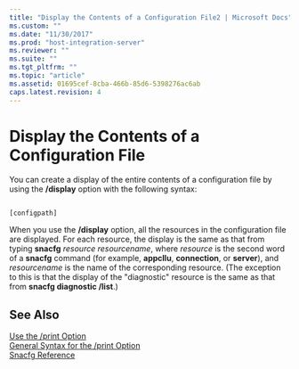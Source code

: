 ```yaml
---
title: "Display the Contents of a Configuration File2 | Microsoft Docs"
ms.custom: ""
ms.date: "11/30/2017"
ms.prod: "host-integration-server"
ms.reviewer: ""
ms.suite: ""
ms.tgt_pltfrm: ""
ms.topic: "article"
ms.assetid: 01695cef-8cba-466b-85d6-5398276ac6ab
caps.latest.revision: 4
---
```

# Display the Contents of a Configuration File
You can create a display of the entire contents of a configuration file by using the **/display** option with the following syntax:  
  
```  
  
[configpath]   
```  
  
 When you use the **/display** option, all the resources in the configuration file are displayed. For each resource, the display is the same as that from typing **snacfg** *resource* *resourcename*, where *resource* is the second word of a **snacfg** command (for example, **appcllu**, **connection**, or **server**), and *resourcename* is the name of the corresponding resource. (The exception to this is that the display of the "diagnostic" resource is the same as that from **snacfg diagnostic /list**.)  
  
## See Also  
 [Use the /print Option](../core/use-the-print-option2.md)   
 [General Syntax for the /print Option](../core/general-syntax-for-the-print-option1.md)   
 [Snacfg Reference](../core/snacfg-reference1.md)
